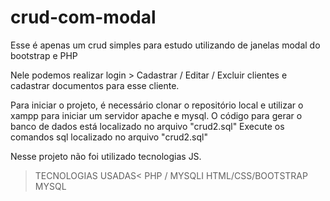 # crud-com-modal
Esse é apenas um crud simples para estudo utilizando de janelas modal do bootstrap e PHP

Nele podemos realizar login > Cadastrar / Editar / Excluir clientes e cadastrar documentos para esse cliente. 

Para iniciar o projeto, é necessário clonar o repositório local e utilizar o xampp para iniciar um servidor apache e mysql. 
O código para gerar o banco de dados está localizado no arquivo "crud2.sql"
Execute os comandos sql localizado no arquivo "crud2.sql"

Nesse projeto não foi utilizado tecnologias JS.

> TECNOLOGIAS USADAS<
  PHP / MYSQLI
  HTML/CSS/BOOTSTRAP
  MYSQL
